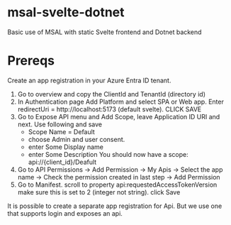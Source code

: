 # msal-svelte-dotnet
Basic use of MSAL with static Svelte frontend and Dotnet backend


# Prereqs
Create an app registration in your Azure Entra ID tenant. 
1. Go to overview and copy the ClientId and TenantId (directory id)
2. In Authentication page Add Platform and select SPA or Web app. Enter redirectUri = http://localhost:5173 (default svelte). CLICK SAVE
3. Go to Expose API menu and Add Scope, leave Application ID URI and next. Use following and save
    - Scope Name = Default
    - choose Admin and user consent.
    - enter Some Display name
    - enter Some Description
  You should now have a scope: api://{client_id}/Deafult
4. Go to API Permissions -> Add Permission -> My Apis -> Select the app name -> Check the permission created in last step -> Add Permission
5. Go to Manifest. scroll to property api:requestedAccessTokenVersion make sure this is set to 2 (integer not string). click Save

It is possible to create a separate app registration for Api. But we use one that supports login and exposes an api. 
